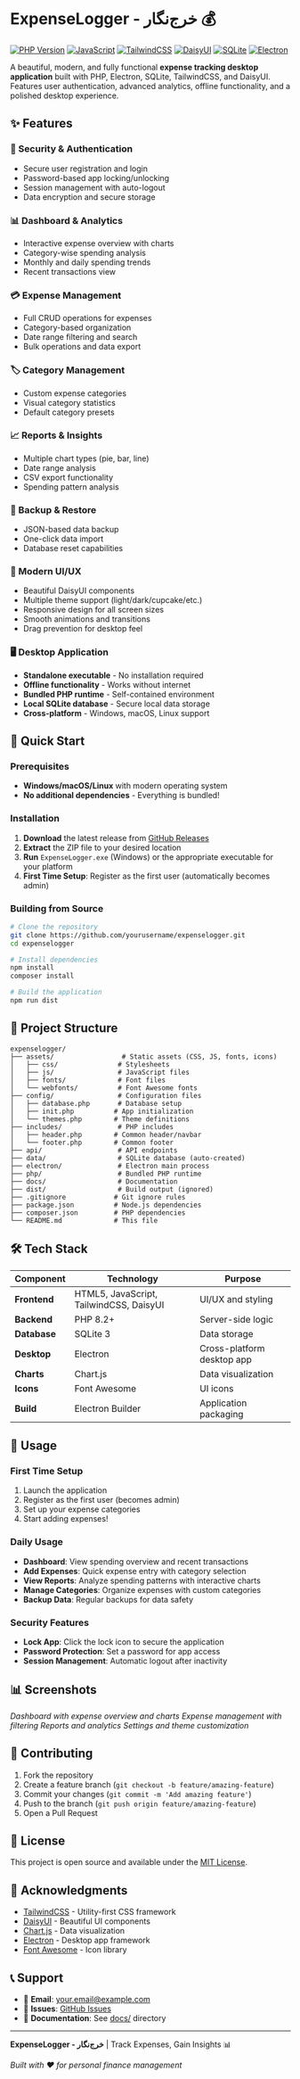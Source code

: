# ExpenseLogger - خرج‌نگار 💰

[![PHP Version](https://img.shields.io/badge/PHP-8.2+-777BB4?style=flat&logo=php)](https://php.net)
[![JavaScript](https://img.shields.io/badge/JavaScript-ES6+-F7DF1E?style=flat&logo=javascript)](https://developer.mozilla.org/en-US/docs/Web/JavaScript)
[![TailwindCSS](https://img.shields.io/badge/TailwindCSS-3.x-38B2AC?style=flat&logo=tailwind-css)](https://tailwindcss.com)
[![DaisyUI](https://img.shields.io/badge/DaisyUI-4.x-1ad1ff?style=flat)](https://daisyui.com)
[![SQLite](https://img.shields.io/badge/SQLite-3.x-003B57?style=flat&logo=sqlite)](https://sqlite.org)
[![Electron](https://img.shields.io/badge/Electron-38.x-47848F?style=flat&logo=electron)](https://electronjs.org)

A beautiful, modern, and fully functional **expense tracking desktop application** built with PHP, Electron, SQLite, TailwindCSS, and DaisyUI. Features user authentication, advanced analytics, offline functionality, and a polished desktop experience.

## ✨ Features

### 🔐 Security & Authentication
- Secure user registration and login
- Password-based app locking/unlocking
- Session management with auto-logout
- Data encryption and secure storage

### 📊 Dashboard & Analytics
- Interactive expense overview with charts
- Category-wise spending analysis
- Monthly and daily spending trends
- Recent transactions view

### 💳 Expense Management
- Full CRUD operations for expenses
- Category-based organization
- Date range filtering and search
- Bulk operations and data export

### 🏷️ Category Management
- Custom expense categories
- Visual category statistics
- Default category presets

### 📈 Reports & Insights
- Multiple chart types (pie, bar, line)
- Date range analysis
- CSV export functionality
- Spending pattern analysis

### 💾 Backup & Restore
- JSON-based data backup
- One-click data import
- Database reset capabilities

### 🎨 Modern UI/UX
- Beautiful DaisyUI components
- Multiple theme support (light/dark/cupcake/etc.)
- Responsive design for all screen sizes
- Smooth animations and transitions
- Drag prevention for desktop feel

### 🖥️ Desktop Application
- **Standalone executable** - No installation required
- **Offline functionality** - Works without internet
- **Bundled PHP runtime** - Self-contained environment
- **Local SQLite database** - Secure local data storage
- **Cross-platform** - Windows, macOS, Linux support

## 🚀 Quick Start

### Prerequisites
- **Windows/macOS/Linux** with modern operating system
- **No additional dependencies** - Everything is bundled!

### Installation
1. **Download** the latest release from [GitHub Releases](https://github.com/yourusername/expenselogger/releases)
2. **Extract** the ZIP file to your desired location
3. **Run** `ExpenseLogger.exe` (Windows) or the appropriate executable for your platform
4. **First Time Setup**: Register as the first user (automatically becomes admin)

### Building from Source
```bash
# Clone the repository
git clone https://github.com/yourusername/expenselogger.git
cd expenselogger

# Install dependencies
npm install
composer install

# Build the application
npm run dist
```

## 📁 Project Structure

```
expenselogger/
├── assets/                 # Static assets (CSS, JS, fonts, icons)
│   ├── css/               # Stylesheets
│   ├── js/                # JavaScript files
│   ├── fonts/             # Font files
│   └── webfonts/          # Font Awesome fonts
├── config/                # Configuration files
│   ├── database.php       # Database setup
│   ├── init.php          # App initialization
│   └── themes.php        # Theme definitions
├── includes/              # PHP includes
│   ├── header.php        # Common header/navbar
│   └── footer.php        # Common footer
├── api/                   # API endpoints
├── data/                  # SQLite database (auto-created)
├── electron/              # Electron main process
├── php/                   # Bundled PHP runtime
├── docs/                  # Documentation
├── dist/                  # Build output (ignored)
├── .gitignore            # Git ignore rules
├── package.json          # Node.js dependencies
├── composer.json         # PHP dependencies
└── README.md             # This file
```

## 🛠️ Tech Stack

| Component | Technology | Purpose |
|-----------|------------|---------|
| **Frontend** | HTML5, JavaScript, TailwindCSS, DaisyUI | UI/UX and styling |
| **Backend** | PHP 8.2+ | Server-side logic |
| **Database** | SQLite 3 | Data storage |
| **Desktop** | Electron | Cross-platform desktop app |
| **Charts** | Chart.js | Data visualization |
| **Icons** | Font Awesome | UI icons |
| **Build** | Electron Builder | Application packaging |

## 🎯 Usage

### First Time Setup
1. Launch the application
2. Register as the first user (becomes admin)
3. Set up your expense categories
4. Start adding expenses!

### Daily Usage
- **Dashboard**: View spending overview and recent transactions
- **Add Expenses**: Quick expense entry with category selection
- **View Reports**: Analyze spending patterns with interactive charts
- **Manage Categories**: Organize expenses with custom categories
- **Backup Data**: Regular backups for data safety

### Security Features
- **Lock App**: Click the lock icon to secure the application
- **Password Protection**: Set a password for app access
- **Session Management**: Automatic logout after inactivity

## 📊 Screenshots

*Dashboard with expense overview and charts*
*Expense management with filtering*
*Reports and analytics*
*Settings and theme customization*

## 🤝 Contributing

1. Fork the repository
2. Create a feature branch (`git checkout -b feature/amazing-feature`)
3. Commit your changes (`git commit -m 'Add amazing feature'`)
4. Push to the branch (`git push origin feature/amazing-feature`)
5. Open a Pull Request

## 📝 License

This project is open source and available under the [MIT License](LICENSE).

## 🙏 Acknowledgments

- [TailwindCSS](https://tailwindcss.com) - Utility-first CSS framework
- [DaisyUI](https://daisyui.com) - Beautiful UI components
- [Chart.js](https://chartjs.org) - Data visualization
- [Electron](https://electronjs.org) - Desktop app framework
- [Font Awesome](https://fontawesome.com) - Icon library

## 📞 Support

- 📧 **Email**: your.email@example.com
- 🐛 **Issues**: [GitHub Issues](https://github.com/yourusername/expenselogger/issues)
- 📖 **Documentation**: See [docs/](docs/) directory

---

**ExpenseLogger - خرج‌نگار** | Track Expenses, Gain Insights 📊

*Built with ❤️ for personal finance management*
